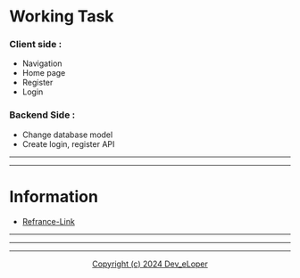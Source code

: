 # Working Task

### Client side :

* Navigation
* Home page
* Register
* Login

### Backend Side :

* Change database model
* Create login, register API

---

---

# Information

* [Refrance-Link](https://maxnewgen.in)

---

---

---

<p align="center"><a href="./LICENSE">Copyright (c) 2024 Dev_eLoper</a></p>